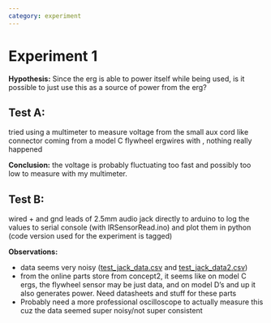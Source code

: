 ```yaml
---
category: experiment
---
```

# Experiment 1
**Hypothesis:** Since the erg is able to power itself while being used, is it possible to just use this as a source of power from the erg?

## Test A:
tried using a multimeter to measure voltage from the small aux cord like connector coming from a model C flywheel ergwires with , nothing really happened

**Conclusion:** the voltage is probably fluctuating too fast and possibly too low to measure with my multimeter.

## Test B:
wired + and gnd leads of 2.5mm audio jack directly to arduino to log the values to serial console (with IRSensorRead.ino) and plot them in python (code version used for the experiment is tagged)

**Observations:**
 - data seems very noisy ([test_jack_data.csv](../files/experiments/1/test_jack_data.csv) and  [test_jack_data2.csv](../files/experiments/1/test_jack_data2.csv))
  - from the online parts store from concept2, it seems like on model C ergs, the flywheel sensor may be just data, and on model D’s and up it also generates power. Need datasheets and stuff for these parts
  - Probably need a more professional oscilloscope to actually measure this cuz the data seemed super noisy/not super consistent